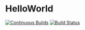 HelloWorld
==========

[![Continuous Builds](https://github.com/nise-nabe/gradle-helloworld/actions/workflows/main.yml/badge.svg)](https://github.com/nise-nabe/gradle-helloworld/actions/workflows/main.yml)
[![Build Status](https://cloud.drone.io/api/badges/nise-nabe/gradle-helloworld/status.svg?ref=refs/heads/master)](https://cloud.drone.io/nise-nabe/gradle-helloworld)
